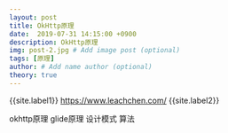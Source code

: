 ```yaml
---
layout: post
title: OkHttp原理
date:  2019-07-31 14:15:00 +0900
description: OkHttp原理
img: post-2.jpg # Add image post (optional)
tags: [原理]
author: # Add name author (optional)
theory: true
---
```


{{site.label1}} <a href="https://www.leachchen.com/" target="\_blank">https://www.leachchen.com/</a> {{site.label2}}

okhttp原理
glide原理
设计模式
算法
